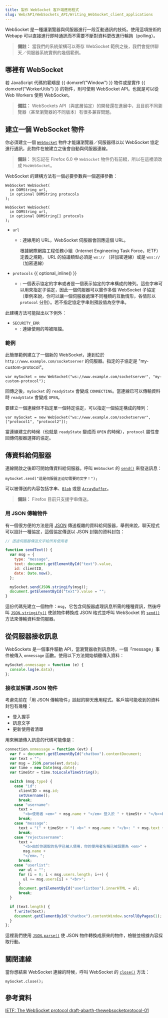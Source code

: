```yaml
---
title: 製作 WebSocket 客戶端應用程式
slug: Web/API/WebSockets_API/Writing_WebSocket_client_applications
---
```


WebSocket 是一種讓瀏覽器與伺服器進行一段互動通訊的技術。使用這項技術的 Webapp 可以直接進行即時通訊而不需要不斷對資料更改進行輪詢（polling）。

> **備註：** 當我們的系統架構可以寄存 WebSocket 範例之後，我們會提供聊天／伺服器系統實例的幾個範例。

## 哪裡有 WebSocket

若 JavaScript 代碼的範疇是 {{ domxref("Window") }} 物件或是實作 {{ domxref("WorkerUtils") }} 的物件，則可使用 WebSocket API。也就是可以從 Web Workers 使用 WebSocket。

> **備註：** WebSockets API（與底層協定）的開發還在進展中，且目前不同瀏覽器（甚至瀏覽器的不同版本）有很多兼容問題。

## 建立一個 WebSocket 物件

你必須建立一個 [`WebSocket`](/zh_tw/WebSockets/WebSockets_reference/WebSocket) 物件才能讓瀏覽器／伺服器得以以 WebSocket 協定進行通訊，此物件在被建立之後會自動與伺服器連線。

> **備註：** 別忘記在 Firefox 6.0 中 `WebSocket` 物件仍有前輟，所以在這裡須改成 `MozWebSocket`。

WebSocket 的建構方法有一個必要參數與一個選擇參數：

```plain
WebSocket WebSocket(
  in DOMString url,
  in optional DOMString protocols
);

WebSocket WebSocket(
  in DOMString url,
  in optional DOMString[] protocols
);
```

- `url`

  - : 連線用的 URL，WebSocket 伺服器會回應這個 URL。

    根據網際網路工程任務小組（Internet Engineering Task Force，IETF）定義之規範， URL 的協議類型必須是 `ws://` （非加密連線）或是 `wss://` （加密連線）

- `protocols` {{ optional_inline() }}
  - : 一個表示協定的字串或者是一個表示協定的字串構成的陣列。這些字串可以用來指定子協定，因此一個伺服器可以實作多個 WebSocket 子協定（舉例來說，你可以讓一個伺服器處理不同種類的互動情形，各情形以 `protocol` 分別）。若不指定協定字串則預設值為空字串。

此建構方法可能拋出以下例外：

- `SECURITY_ERR`
  - : 連線使用的埠被阻擋。

### 範例

此簡單範例建立了一個新的 WebSocket，連到位於 `http://www.example.com/socketserver` 的伺服器。指定的子協定是 "my-custom-protocol"。

```plain
var mySocket = new WebSocket("ws://www.example.com/socketserver", "my-custom-protocol");
```

回傳之後，`mySocket` 的 `readyState` 會變成 `CONNECTING`。當連線已可以傳輸資料時 `readyState` 會變成 `OPEN`。

要建立一個連線但不指定單一個特定協定，可以指定一個協定構成的陣列：

```plain
var mySocket = new WebSocket("ws://www.example.com/socketserver", ["protocol1", "protocol2"]);
```

當連線建立的時候（也就是 `readyState` 變成而 `OPEN` 的時候），`protocol` 屬性會回傳伺服器選擇的協定。

## 傳資料給伺服器

連線開啟之後即可開始傳資料給伺服器。呼叫 `WebSocket` 的 [`send()`](</zh_tw/WebSockets/WebSockets_reference/WebSocket#send()>) 來發送訊息：

```plain
mySocket.send("這是伺服器正迫切需要的文字！");
```

可以被傳送的內容包括字串、[`Blob`](/zh-TW/DOM/Blob) 或是 [`ArrayBuffer`](/zh_tw/JavaScript_typed_arrays/ArrayBuffer)。

> **備註：** Firefox 目前只支援字串傳送。

### 用 JSON 傳輸物件

有一個很方便的方法是用 [JSON](/zh-TW/JSON) 傳送複雜的資料給伺服器，舉例來說，聊天程式可以設計一種協定，這個協定傳送以 JSON 封裝的資料封包：

```js
// 透過伺服器傳送文字給所有使用者

function sendText() {
  var msg = {
    type: "message",
    text: document.getElementById("text").value,
    id: clientID,
    date: Date.now(),
  };

  mySocket.send(JSON.stringify(msg));
  document.getElementById("text").value = "";
}
```

這份代碼先建立一個物件：`msg`，它包含伺服器處理訊息所需的種種資訊，然後呼叫 [`JSON.stringify()`](/zh-TW/JavaScript/Reference/Global_Objects/JSON/stringify) 使該物件轉換成 JSON 格式並呼叫 WebSocket 的 [`send()`](</zh_tw/WebSockets/WebSockets_reference/WebSocket#send()>) 方法來傳輸資料至伺服器。

## 從伺服器接收訊息

WebSockets 是一個事件驅動 API，當瀏覽器收到訊息時，一個「message」事件被傳入 `onmessage` 函數。使用以下方法開始傾聽傳入資料：

```js
mySocket.onmessage = function (e) {
  console.log(e.data);
};
```

### 接收並解讀 JSON 物件

考慮先前在「用 JSON 傳輸物件」談起的聊天應用程式。客戶端可能收到的資料封包有幾種：

- 登入握手
- 訊息文字
- 更新使用者清單

用來解讀傳入訊息的代碼可能像是：

```js
connection.onmessage = function (evt) {
  var f = document.getElementById("chatbox").contentDocument;
  var text = "";
  var msg = JSON.parse(evt.data);
  var time = new Date(msg.date);
  var timeStr = time.toLocaleTimeString();

  switch (msg.type) {
    case "id":
      clientID = msg.id;
      setUsername();
      break;
    case "username":
      text =
        "<b>使用者 <em>" + msg.name + "</em> 登入於 " + timeStr + "</b><br>";
      break;
    case "message":
      text = "(" + timeStr + ") <b>" + msg.name + "</b>: " + msg.text + "<br>";
      break;
    case "rejectusername":
      text =
        "<b>由於你選取的名字已被人使用，你的使用者名稱已被設置為 <em>" +
        msg.name +
        "</em>。";
      break;
    case "userlist":
      var ul = "";
      for (i = 0; i < msg.users.length; i++) {
        ul += msg.users[i] + "<br>";
      }
      document.getElementById("userlistbox").innerHTML = ul;
      break;
  }

  if (text.length) {
    f.write(text);
    document.getElementById("chatbox").contentWindow.scrollByPages(1);
  }
};
```

這裡我們使用 [`JSON.parse()`](/zh-TW/JavaScript/Reference/Global_Objects/JSON/parse) 使 JSON 物件轉換成原來的物件，檢驗並根據內容採取行動。

## 關閉連線

當你想結束 WebSocket 連線的時候，呼叫 WebSocket 的 [`close()`](</zh_tw/WebSockets/WebSockets_reference/WebSocket#close()>) 方法：

```plain
mySocket.close();
```

## 參考資料

[IETF: The WebSocket protocol draft-abarth-thewebsocketprotocol-01](https://tools.ietf.org/html/draft-abarth-thewebsocketprotocol-01)
